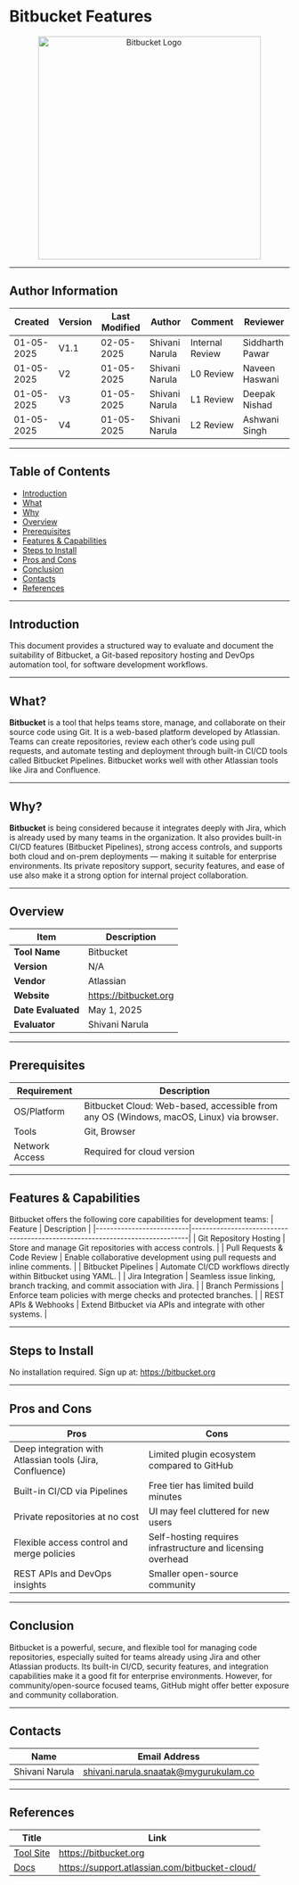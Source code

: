 
# Bitbucket Features

<p align="center">
  <img src= "https://cdn.slidesharecdn.com/ss_thumbnails/bitbucketfinal-140727232529-phpapp01-thumbnail.jpg?width=560&fit=bounds" alt="Bitbucket Logo" width="400"/>
</p>

---

## Author Information
| Created | Version | Last Modified | Author | Comment | Reviewer |
| --- | --- | --- | --- | --- | --- |
| 01-05-2025 | V1.1 | 02-05-2025 | Shivani Narula | Internal Review | Siddharth Pawar |
| 01-05-2025 | V2 | 01-05-2025 | Shivani Narula | L0 Review | Naveen Haswani |
| 01-05-2025 | V3 | 01-05-2025 | Shivani Narula | L1 Review | Deepak Nishad |
| 01-05-2025 | V4 | 01-05-2025 | Shivani Narula | L2 Review | Ashwani Singh |
---

## Table of Contents

- [Introduction](#introduction)
- [What](#what)
- [Why](#why)
- [Overview](#overview)
- [Prerequisites](#prerequisites)
- [Features & Capabilities](#features--capabilities)
- [Steps to Install](#steps-to-install)
- [Pros and Cons](#pros-and-cons)
- [Conclusion](#conclusion)
- [Contacts](#contacts)
- [References](#references)

---

## Introduction
This document provides a structured way to evaluate and document the suitability of Bitbucket, a Git-based repository hosting and DevOps automation tool, for software development workflows.

---

## What?
**Bitbucket** is a tool that helps teams store, manage, and collaborate on their source code using Git. It is a web-based platform developed by Atlassian. Teams can create repositories, review each other’s code using pull requests, and automate testing and deployment through built-in CI/CD tools called Bitbucket Pipelines. Bitbucket works well with other Atlassian tools like Jira and Confluence.

---

## Why?
**Bitbucket** is being considered because it integrates deeply with Jira, which is already used by many teams in the organization. It also provides built-in CI/CD features (Bitbucket Pipelines), strong access controls, and supports both cloud and on-prem deployments — making it suitable for enterprise environments. Its private repository support, security features, and ease of use also make it a strong option for internal project collaboration.

---

## Overview
| Item               | Description                              |
|--------------------|------------------------------------------|
| **Tool Name**      | Bitbucket                                |
| **Version**        | N/A    |
| **Vendor**         | Atlassian                                |
| **Website**        | https://bitbucket.org                    |
| **Date Evaluated** | May 1, 2025                              |
| **Evaluator**      | Shivani Narula                           |

---

## Prerequisites
| Requirement    | Description                            |
|----------------|----------------------------------------|
| OS/Platform    | Bitbucket Cloud: Web-based, accessible from any OS (Windows, macOS, Linux) via browser. |
| Tools          | Git, Browser        |
| Network Access | Required for cloud version             |

---

## Features & Capabilities
Bitbucket offers the following core capabilities for development teams:
| Feature                  | Description                                                                 |
|--------------------------|-----------------------------------------------------------------------------|
| Git Repository Hosting   | Store and manage Git repositories with access controls.                    |
| Pull Requests & Code Review | Enable collaborative development using pull requests and inline comments. |
| Bitbucket Pipelines      | Automate CI/CD workflows directly within Bitbucket using YAML.             |
| Jira Integration         | Seamless issue linking, branch tracking, and commit association with Jira. |
| Branch Permissions       | Enforce team policies with merge checks and protected branches.            |
| REST APIs & Webhooks     | Extend Bitbucket via APIs and integrate with other systems.                |

----

## Steps to Install

No installation required. Sign up at: https://bitbucket.org

---

## Pros and Cons

| Pros                                                        | Cons                                                        |
|-------------------------------------------------------------|-------------------------------------------------------------|
| Deep integration with Atlassian tools (Jira, Confluence)    | Limited plugin ecosystem compared to GitHub                 |
| Built-in CI/CD via Pipelines                                | Free tier has limited build minutes                         |
| Private repositories at no cost                             | UI may feel cluttered for new users                         |
| Flexible access control and merge policies                  | Self-hosting requires infrastructure and licensing overhead |
| REST APIs and DevOps insights                               | Smaller open-source community                              |

---

## Conclusion

Bitbucket is a powerful, secure, and flexible tool for managing code repositories, especially suited for teams already using Jira and other Atlassian products. Its built-in CI/CD, security features, and integration capabilities make it a good fit for enterprise environments. However, for community/open-source focused teams, GitHub might offer better exposure and community collaboration.

---

## Contacts

| Name               | Email Address                          |
|--------------------|----------------------------------------|
| Shivani Narula | shivani.narula.snaatak@mygurukulam.co     |

---

## References

| Title     | Link                                                |
|-----------|-----------------------------------------------------|
| [Tool Site](https://bitbucket.org) | https://bitbucket.org                               |
| [Docs](https://support.atlassian.com/bitbucket-cloud/)| https://support.atlassian.com/bitbucket-cloud/      |
